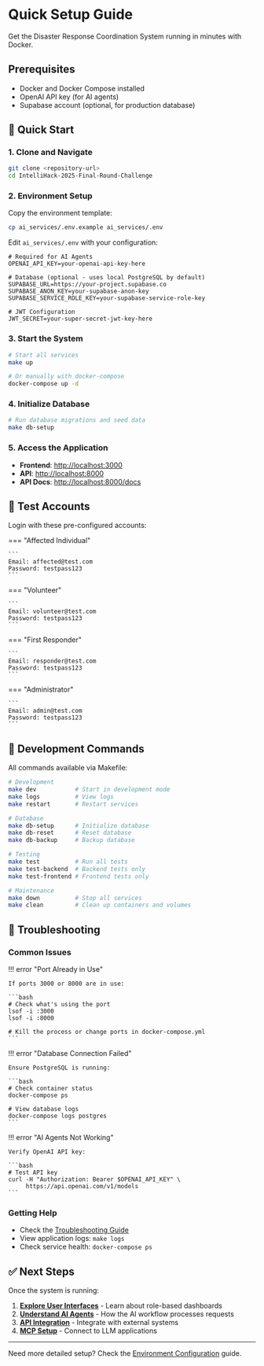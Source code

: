 # Quick Setup Guide

Get the Disaster Response Coordination System running in minutes with Docker.

## Prerequisites

- Docker and Docker Compose installed
- OpenAI API key (for AI agents)
- Supabase account (optional, for production database)

## 🚀 Quick Start

### 1. Clone and Navigate

```bash
git clone <repository-url>
cd IntelliHack-2025-Final-Round-Challenge
```

### 2. Environment Setup

Copy the environment template:

```bash
cp ai_services/.env.example ai_services/.env
```

Edit `ai_services/.env` with your configuration:

```env
# Required for AI Agents
OPENAI_API_KEY=your-openai-api-key-here

# Database (optional - uses local PostgreSQL by default)
SUPABASE_URL=https://your-project.supabase.co
SUPABASE_ANON_KEY=your-supabase-anon-key
SUPABASE_SERVICE_ROLE_KEY=your-supabase-service-role-key

# JWT Configuration
JWT_SECRET=your-super-secret-jwt-key-here
```

### 3. Start the System

```bash
# Start all services
make up

# Or manually with docker-compose
docker-compose up -d
```

### 4. Initialize Database

```bash
# Run database migrations and seed data
make db-setup
```

### 5. Access the Application

- **Frontend**: [http://localhost:3000](http://localhost:3000)
- **API**: [http://localhost:8000](http://localhost:8000)
- **API Docs**: [http://localhost:8000/docs](http://localhost:8000/docs)

## 📱 Test Accounts

Login with these pre-configured accounts:

=== "Affected Individual"

    ```
    Email: affected@test.com
    Password: testpass123
    ```

=== "Volunteer"

    ```
    Email: volunteer@test.com
    Password: testpass123
    ```

=== "First Responder"

    ```
    Email: responder@test.com
    Password: testpass123
    ```

=== "Administrator"

    ```
    Email: admin@test.com
    Password: testpass123
    ```

## 🔧 Development Commands

All commands available via Makefile:

```bash
# Development
make dev           # Start in development mode
make logs          # View logs
make restart       # Restart services

# Database
make db-setup      # Initialize database
make db-reset      # Reset database
make db-backup     # Backup database

# Testing
make test          # Run all tests
make test-backend  # Backend tests only
make test-frontend # Frontend tests only

# Maintenance
make down          # Stop all services
make clean         # Clean up containers and volumes
```

## 🐛 Troubleshooting

### Common Issues

!!! error "Port Already in Use"
    
    If ports 3000 or 8000 are in use:
    
    ```bash
    # Check what's using the port
    lsof -i :3000
    lsof -i :8000
    
    # Kill the process or change ports in docker-compose.yml
    ```

!!! error "Database Connection Failed"
    
    Ensure PostgreSQL is running:
    
    ```bash
    # Check container status
    docker-compose ps
    
    # View database logs
    docker-compose logs postgres
    ```

!!! error "AI Agents Not Working"
    
    Verify OpenAI API key:
    
    ```bash
    # Test API key
    curl -H "Authorization: Bearer $OPENAI_API_KEY" \
         https://api.openai.com/v1/models
    ```

### Getting Help

- Check the [Troubleshooting Guide](../troubleshooting.md)
- View application logs: `make logs`
- Check service health: `docker-compose ps`

## ✅ Next Steps

Once the system is running:

1. **[Explore User Interfaces](../user-guides/affected-individuals.md)** - Learn about role-based dashboards
2. **[Understand AI Agents](../architecture/ai-agents.md)** - How the AI workflow processes requests
3. **[API Integration](../api/authentication.md)** - Integrate with external systems
4. **[MCP Setup](../mcp/setup.md)** - Connect to LLM applications

---

Need more detailed setup? Check the [Environment Configuration](environment.md) guide.
